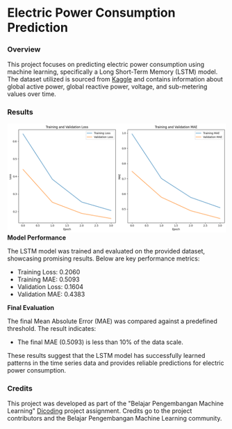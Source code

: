 # Electric Power Consumption Prediction
### Overview
This project focuses on predicting electric power consumption using machine learning, specifically a Long Short-Term Memory (LSTM) model. The dataset utilized is sourced from [Kaggle](https://www.kaggle.com/datasets/uciml/electric-power-consumption-data-set) and contains information about global active power, global reactive power, voltage, and sub-metering values over time.

### Results
![Model MAE and Loss](mae_loss_plot.png)
**Model Performance**

The LSTM model was trained and evaluated on the provided dataset, showcasing promising results. Below are key performance metrics:
- Training Loss: 0.2060
- Training MAE: 0.5093
- Validation Loss: 0.1604
- Validation MAE: 0.4383

**Final Evaluation**
  
The final Mean Absolute Error (MAE) was compared against a predefined threshold. The result indicates:
- The final MAE (0.5093) is less than 10% of the data scale.

These results suggest that the LSTM model has successfully learned patterns in the time series data and provides reliable predictions for electric power consumption.

### Credits
This project was developed as part of the "Belajar Pengembangan Machine Learning" [Dicoding](https://www.dicoding.com/) project assignment. Credits go to the project contributors and the Belajar Pengembangan Machine Learning community.
